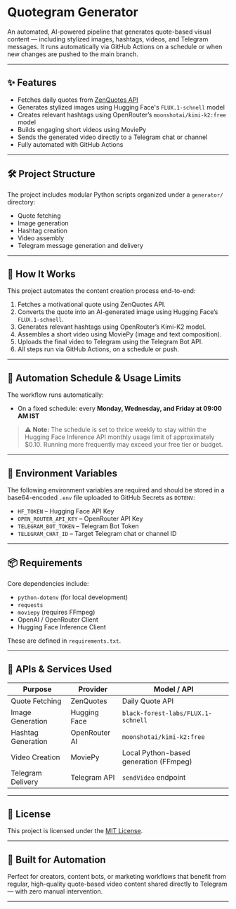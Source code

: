 # Quotegram Generator

An automated, AI-powered pipeline that generates quote-based visual content — including stylized images, hashtags, videos, and Telegram messages. It runs automatically via GitHub Actions on a schedule or when new changes are pushed to the main branch.

---

## ✨ Features

* Fetches daily quotes from [ZenQuotes API](https://zenquotes.io/api/today)
* Generates stylized images using Hugging Face's `FLUX.1-schnell` model
* Creates relevant hashtags using OpenRouter’s `moonshotai/kimi-k2:free` model
* Builds engaging short videos using MoviePy
* Sends the generated video directly to a Telegram chat or channel
* Fully automated with GitHub Actions

---

## 🛠️ Project Structure

The project includes modular Python scripts organized under a `generator/` directory:

* Quote fetching
* Image generation
* Hashtag creation
* Video assembly
* Telegram message generation and delivery

---

## 🚀 How It Works

This project automates the content creation process end-to-end:

1. Fetches a motivational quote using ZenQuotes API.
2. Converts the quote into an AI-generated image using Hugging Face’s `FLUX.1-schnell`.
3. Generates relevant hashtags using OpenRouter’s Kimi-K2 model.
4. Assembles a short video using MoviePy (image and text composition).
5. Uploads the final video to Telegram using the Telegram Bot API.
6. All steps run via GitHub Actions, on a schedule or push.

---

## 🔁 Automation Schedule & Usage Limits

The workflow runs automatically:

* On a fixed schedule: every **Monday, Wednesday, and Friday at 09:00 AM IST**

> ⚠️ **Note:** The schedule is set to thrice weekly to stay within the Hugging Face Inference API monthly usage limit of approximately \$0.10. Running more frequently may exceed your free tier or budget.

---

## 🔐 Environment Variables

The following environment variables are required and should be stored in a base64-encoded `.env` file uploaded to GitHub Secrets as `DOTENV`:

* `HF_TOKEN` – Hugging Face API Key
* `OPEN_ROUTER_API_KEY` – OpenRouter API Key
* `TELEGRAM_BOT_TOKEN` – Telegram Bot Token
* `TELEGRAM_CHAT_ID` – Target Telegram chat or channel ID

---

## 📦 Requirements

Core dependencies include:

* `python-dotenv` (for local development)
* `requests`
* `moviepy` (requires FFmpeg)
* OpenAI / OpenRouter Client
* Hugging Face Inference Client


These are defined in `requirements.txt`.

---

## 🔗 APIs & Services Used

| Purpose            | Provider      | Model / API                            |
| ------------------ | ------------- | -------------------------------------- |
| Quote Fetching     | ZenQuotes     | Daily Quote API                        |
| Image Generation   | Hugging Face  | `black-forest-labs/FLUX.1-schnell`     |
| Hashtag Generation | OpenRouter AI | `moonshotai/kimi-k2:free`              |
| Video Creation     | MoviePy       | Local Python-based generation (FFmpeg) |
| Telegram Delivery  | Telegram API  | `sendVideo` endpoint                   |

---

## 📜 License

This project is licensed under the [MIT License](LICENSE).

---

## 🤖 Built for Automation

Perfect for creators, content bots, or marketing workflows that benefit from regular, high-quality quote-based video content shared directly to Telegram — with zero manual intervention.

---
